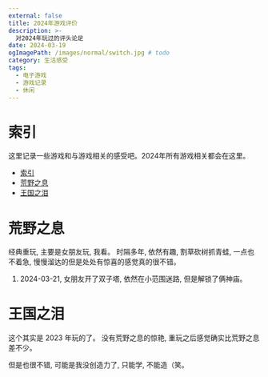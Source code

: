 ```yaml
---
external: false
title: 2024年游戏评价
description: >-
  对2024年玩过的评头论足
date: 2024-03-19
ogImagePath: /images/normal/switch.jpg # todo
category: 生活感受
tags:
  - 电子游戏
  - 游戏记录
  - 休闲
---
```


# 索引

这里记录一些游戏和与游戏相关的感受吧。2024年所有游戏相关都会在这里。

- [索引](#索引)
- [荒野之息](#荒野之息)
- [王国之泪](#王国之泪)

# 荒野之息

经典重玩, 主要是女朋友玩, 我看。
时隔多年, 依然有趣, 割草砍树抓青蛙, 一点也不着急, 慢慢溜达的但是处处有惊喜的感觉真的很不错。

1. 2024-03-21, 女朋友开了双子塔, 依然在小范围迷路, 但是解锁了俩神庙。

# 王国之泪

这个其实是 2023 年玩的了。 没有荒野之息的惊艳, 重玩之后感觉确实比荒野之息差不少。

但是也很不错, 可能是我没创造力了, 只能学, 不能造（笑。
